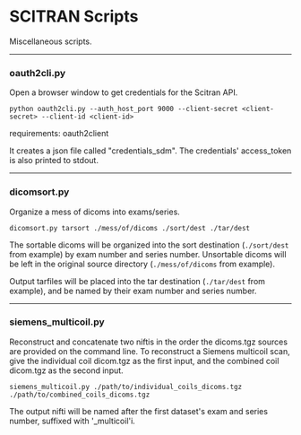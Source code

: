 # SCITRAN Scripts
Miscellaneous scripts.

---

### oauth2cli.py

Open a browser window to get credentials for the Scitran API.

    python oauth2cli.py --auth_host_port 9000 --client-secret <client-secret> --client-id <client-id>

requirements:
oauth2client

It creates a json file called "credentials\_sdm".
The credentials' access\_token is also printed to stdout.

---

### dicomsort.py

Organize a mess of dicoms into exams/series.

    dicomsort.py tarsort ./mess/of/dicoms ./sort/dest ./tar/dest

The sortable dicoms will be organized into the sort destination (`./sort/dest`
from example) by exam number and series number.  Unsortable dicoms will be
left in the original source directory (`./mess/of/dicoms` from example).

Output tarfiles will be placed into the tar destination (`./tar/dest`
from example), and be named by their exam number and series number.

---

### siemens_multicoil.py

Reconstruct and concatenate two niftis in the order the dicoms.tgz sources are
provided on the command line. To reconstruct a Siemens multicoil scan, give the
individual coil dicom.tgz as the first input, and the combined coil dicom.tgz as the
second input.

	siemens_multicoil.py ./path/to/individual_coils_dicoms.tgz ./path/to/combined_coils_dicoms.tgz

The output nifti will be named after the first dataset's exam and series number, suffixed with '_multicoil'i.
